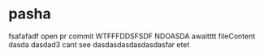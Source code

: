 # pasha
fsafafadf
open pr
commit
WTFFFDDSFSDF
NDOASDA
awaitttt
fileContent
dasda
dasdad3
cant see
dasdasdasdasdasdasfar etet
